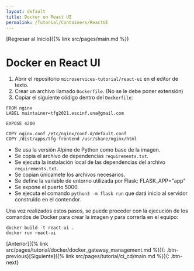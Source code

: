 ```yaml
---
layout: default
title: Docker en React UI
permalink: /Tutorial/Containers/ReactUI
---
```

[Regresar al Inicio]({% link src/pages/main.md %})

# Docker en React UI

1. Abrir el repositorio `microservices-tutorial/react-ui` en el editor de texto.
2. Crear un archivo llamado `Dockerfile`. (No se le debe poner extensión)
3. Copiar el siguiente código dentro del `Dockerfile`:

```
FROM nginx
LABEL maintainer=tfg2021.escinf.una@gmail.com

EXPOSE 4200

COPY nginx.conf /etc/nginx/conf.d/default.conf
COPY /dist/apps/tfg-frontend /usr/share/nginx/html
```

- Se usa la versión Alpine de Python como base de la imagen.
- Se copia el archivo de dependencias ```requirements.txt```.
- Se ejecuta la instalación local de las dependencias del archivo ```requirements.txt```.
- Se copian únicamete los archivos necesarios.
- Se define la variable de entorno utilizada por Flask: FLASK_APP="app"
- Se expone el puerto 5000.
- Se ejecuta el comando ```python3 -m flask run``` que dará inicio al servidor construido en el contendor.

Una vez realizados estos pasos, se puede proceder con la ejecución de los comandos de Docker para crear la imagen y para correrla en el equipo:

```
docker build -t react-ui .
docker run react-ui
```

[Anterior]({% link src/pages/tutorial/docker/docker_gateway_management.md %}){: .btn-previous}[Siguiente]({% link src/pages/tutorial/ci_cd/main.md %}){: .btn-next}